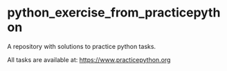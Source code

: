 # python_exercise_from_practicepython

A repository with solutions to practice python tasks.

All tasks are available at: https://www.practicepython.org
